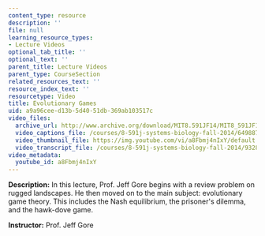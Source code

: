 ```yaml
---
content_type: resource
description: ''
file: null
learning_resource_types:
- Lecture Videos
optional_tab_title: ''
optional_text: ''
parent_title: Lecture Videos
parent_type: CourseSection
related_resources_text: ''
resource_index_text: ''
resourcetype: Video
title: Evolutionary Games
uid: a9a96cee-d13b-5d40-51db-369ab103517c
video_files:
  archive_url: http://www.archive.org/download/MIT8.591JF14/MIT8_591JF14_lec18_300k.mp4
  video_captions_file: /courses/8-591j-systems-biology-fall-2014/649887b8949f5e8e8cd093deaef31976_a8Fbmj4nIxY.vtt
  video_thumbnail_file: https://img.youtube.com/vi/a8Fbmj4nIxY/default.jpg
  video_transcript_file: /courses/8-591j-systems-biology-fall-2014/9328267905a97798082d5ece4162f753_a8Fbmj4nIxY.pdf
video_metadata:
  youtube_id: a8Fbmj4nIxY
---
```


**Description:** In this lecture, Prof. Jeff Gore begins with a review problem on rugged landscapes. He then moved on to the main subject: evolutionary game theory. This includes the Nash equilibrium, the prisoner's dilemma, and the hawk-dove game.

**Instructor:** Prof. Jeff Gore